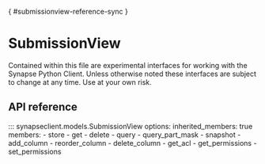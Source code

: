 [](){ #submissionview-reference-sync }
# SubmissionView

Contained within this file are experimental interfaces for working with the Synapse Python
Client. Unless otherwise noted these interfaces are subject to change at any time. Use
at your own risk.

## API reference

::: synapseclient.models.SubmissionView
    options:
        inherited_members: true
        members:
            - store
            - get
            - delete
            - query
            - query_part_mask
            - snapshot
            - add_column
            - reorder_column
            - delete_column
            - get_acl
            - get_permissions
            - set_permissions
